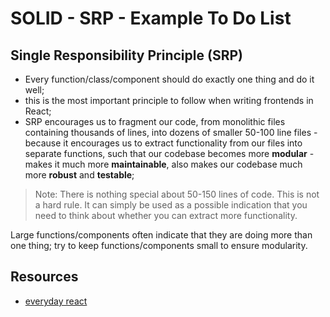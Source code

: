 # SOLID - SRP - Example To Do List

## Single Responsibility Principle (SRP)

-   Every function/class/component should do exactly one thing and do it well;
-   this is the most important principle to follow when writing frontends in React;
-   SRP encourages us to fragment our code, from monolithic files containing thousands of lines, into dozens of smaller 50-100 line files - because it encourages us to extract functionality from our files into separate functions, such that our codebase becomes more **modular** - makes it much more **maintainable**, also makes our codebase much more **robust** and **testable**;

> Note: There is nothing special about 50-150 lines of code. This is not a hard rule. It can simply be used as a possible indication that you need to think about whether you can extract more functionality.

Large functions/components often indicate that they are doing more than one thing; try to keep functions/components small to ensure modularity.

## Resources

-   [everyday react](https://www.everydayreact.com/articles/solid-principles-in-react)
